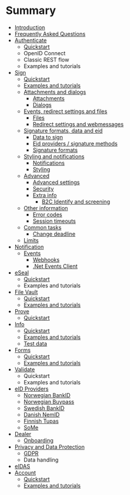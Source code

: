 # Summary

* [Introduction](README.md)
* [Frequently Asked Questions](frequently-asked-questions.md)
* [Authenticate](authenticate/README.md)
  * [Quickstart](authenticate/quickstart.md)
  * OpenID Connect
  * Classic REST flow
  * Examples and tutorials
* [Sign](sign/README.md)
  * [Quickstart](sign/quickstart.md)
  * [Examples and tutorials](sign/examples-and-tutorials.md)
  * [Attachments and dialogs](sign/attachments-and-dialogs/README.md)
    * [Attachments](sign/attachments-and-dialogs/attachments.md)
    * [Dialogs](sign/attachments-and-dialogs/dialogs.md)
  * [Events, redirect settings and files](sign/events-redirect-settings-and-files/README.md)
    * [Files](sign/events-redirect-settings-and-files/files.md)
    * [Redirect settings and webmessages](sign/events-redirect-settings-and-files/redirect-settings.md)
  * [Signature formats, data and eid](sign/signature-formats-data-and-eid/README.md)
    * [Data to sign](sign/signature-formats-data-and-eid/data-to-sign.md)
    * [Eid providers / signature methods](sign/signature-formats-data-and-eid/eid-providers-signature-methods.md)
    * [Signature formats](sign/signature-formats-data-and-eid/signature-formats.md)
  * [Styling and notifications](sign/styling-and-notifications/README.md)
    * [Notifications](sign/styling-and-notifications/notifications.md)
    * [Styling](sign/styling-and-notifications/styling.md)
  * [Advanced](sign/advanced/README.md)
    * [Advanced settings](sign/advanced/advanced-settings.md)
    * [Security](sign/advanced/security.md)
    * [Extra info](sign/advanced/extra-info.md)
      * [B2C Identify and screening](sign/advanced/extra-info/b2c-identify-and-screening.md)
  * [Other information](sign/other-information/README.md)
    * [Error codes](sign/other-information/error-codes.md)
    * [Session timeouts](sign/other-information/session-timeouts.md)
  * [Common tasks](sign/common-tasks.md)
    * [Change deadline](sign/common-tasks/change-deadline.md)
  * [Limits](sign/limits.md)
* [Notification](notification/README.md)
  * [Events](notification/events/README.md)
    * [Webhooks](notification/events/webhooks.md)
    * [.Net Events Client](notification/events/.net-events-client.md)
* [eSeal](eseal/README.md)
  * [Quickstart](eseal/quickstart.md)
  * Examples and tutorials
* [File Vault](file-vault/README.md)
  * [Quickstart](file-vault/quickstart.md)
  * [Examples and tutorials](file-vault/examples-and-tutorials.md)
* [Prove](prove/README.md)
  * [Quickstart](prove/quickstart.md)
* [Info](info/README.md)
  * [Quickstart](info/quickstart.md)
  * [Examples and tutorials](info/examples-and-tutorials.md)
  * [Test data](info/test-data.md)
* [Forms](forms/README.md)
  * [Quickstart](forms/quickstart.md)
  * [Examples and tutorials](forms/examples-and-tutorials.md)
* [Validate](validate/README.md)
  * Quickstart
  * Examples and tutorials
* [eID Providers](eid-providers/README.md)
  * [Norwegian BankID](eid-providers/norwegian-bankid.md)
  * [Norwegian Buypass](eid-providers/norwegian-buypass.md)
  * [Swedish BankID](eid-providers/swedish-bankid.md)
  * [Danish NemID](eid-providers/danish-nemid.md)
  * [Finnish Tupas](eid-providers/finnish-tupas.md)
  * [SoMe](eid-providers/some.md)
* [Dealer](dealer.md)
  * [Onboarding](dealer/onboarding.md)
* [Privacy and Data Protection](privacy-and-data-protection/README.md)
  * [GDPR](privacy-and-data-protection/gdpr.md)
  * Data handling
* [eIDAS](eidas.md)
* [Account](account/README.md)
  * [Quickstart](account/quickstart.md)
  * [Examples and tutorials](account/examples-and-tutorials.md)

